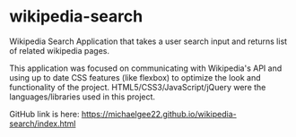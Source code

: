 # wikipedia-search
Wikipedia Search Application that takes a user search input and returns list of related wikipedia pages.

This application was focused on communicating with Wikipedia's API and using up to date CSS features (like flexbox) to optimize the look and functionality of the project.
HTML5/CSS3/JavaScript/jQuery were the languages/libraries used in this project.

GitHub link is here: https://michaelgee22.github.io/wikipedia-search/index.html

